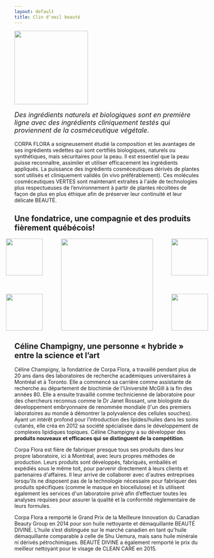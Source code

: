 ```yaml
---
layout: default
title: Clin d'oeil beauté
---
```


<style>
.image-container {
    display: flex;
    flex-direction: column; /* Stack images vertically */
    align-items: center; /* Center images horizontally */
    justify-content: space-between; /* Push top image to top and bottom image to bottom */
}

.container {
    display: flex; /* Arrange children in a row */
    gap: 10%; /* Space between divs */
    justify-content: center
}

.box {
    display: flex;
    align-items: center;
}
</style>

<div class="centered-div content">
    <img src="{{ '/assets/images/corpa-flora.png' | relative_url }}" style="height: 200px">
    <p style="font-style: italic; font-size: large">
        Des ingrédients naturels et biologiques sont en première ligne avec des ingrédients cliniquement testés qui proviennent de la cosméceutique végétale.
    </p>
    <p>
        CORPA FLORA a soigneusement étudié la composition et les avantages de ses ingrédients vedettes qui sont certifiés biologiques, naturels ou synthétiques, mais sécuritaires pour la peau. Il est essentiel que la peau puisse reconnaître, assimiler et utiliser efficacement les ingrédients appliqués. La puissance des ingrédients cosméceutiques dérivés de plantes sont utilisés et cliniquement validés (in vivo préférablement). Ces molécules cosméceutiques VERTES sont maintenant extraites à l'aide de technologies plus respectueuses de l’environnement à partir de plantes récoltées de façon de plus en plus éthique afin de préserver leur continuité et leur délicate BEAUTÉ.
    </p>
    <div>
        <h2>Une fondatrice, une compagnie et des produits fièrement québécois!</h2>
        <div class="container">
            <div class="image-container box">
                <img src="https://upload.wikimedia.org/wikipedia/commons/2/27/Fleur_de_lys_du_qu%C3%A9bec.svg" style="width: auto; height: 100px; vertical-align: top"/>
                <img src="https://upload.wikimedia.org/wikipedia/commons/2/27/Fleur_de_lys_du_qu%C3%A9bec.svg" style="width: auto; height: 100px"/>
            </div>
            <div class="box">
                <img src="https://static.wixstatic.com/media/bb7267_9005b54ca2f14782a0311cb1bcc32c8c~mv2.jpg/v1/crop/x_0,y_399,w_3840,h_4961/fill/w_439,h_728,al_c,q_80,usm_0.66_1.00_0.01,enc_avif,quality_auto/1X2A3299_JPG.jpg" style="width: auto; height: 250px"/>
            </div>
            <div class="image-container box">
                <img src="https://upload.wikimedia.org/wikipedia/commons/2/27/Fleur_de_lys_du_qu%C3%A9bec.svg" style="width: auto; height: 100px; vertical-align: top"/>
                <img src="https://upload.wikimedia.org/wikipedia/commons/2/27/Fleur_de_lys_du_qu%C3%A9bec.svg" style="width: auto; height: 100px"/>
            </div>
        </div>
        <h2>Céline Champigny, une personne « hybride » entre la science et l’art</h2>
        <p>
            Céline Champigny, la fondatrice de Corpa Flora, a travaillé pendant plus de 20 ans dans des laboratoires de recherche académiques universitaires à Montréal et à Toronto. Elle a commencé sa carrière comme assistante de recherche au département de biochimie de l'Université McGill à la fin des années 80. Elle a ensuite travaillé comme technicienne de laboratoire pour des chercheurs reconnus comme le Dr Janet Rossant, une biologiste du développement embryonnaire de renommée mondiale (l'un des premiers laboratoires au monde à démontrer la polyvalence des cellules souches).  Ayant un intérêt profond pour l’introduction des lipides/huiles dans les soins cutanés, elle créa en 2012 sa société spécialisée dans le développement de complexes lipidiques topiques. Céline Champigny a su développer des <b>produits nouveaux et efficaces qui se distinguent de la compétition</b>. 
        </p>
        <p>
            Corpa Flora est fière de fabriquer presque tous ses produits dans leur propre laboratoire, ici à Montréal, avec leurs propres méthodes de production. Leurs produits sont développés, fabriqués, emballés et expédiés sous le même toit, pour parvenir directement à leurs clients et partenaires d'affaires. Il leur arrive de collaborer avec d'autres entreprises lorsqu’ils ne disposent pas de la technologie nécessaire pour fabriquer des produits spécifiques (comme le masque en biocellulose) et ils utilisent également les services d'un laboratoire privé afin d’effectuer toutes les analyses requises pour assurer la qualité et la conformité règlementaire de leurs formules. 
        </p>
        <p>
            Corpa Flora a remporté le Grand Prix de la Meilleure Innovation du Canadian Beauty Group en 2014 pour son huile nettoyante et démaquillante BEAUTÉ DIVINE. L’huile s’est distinguée sur le marché canadien en tant qu'huile démaquillante comparable à celle de Shu Uemura, mais sans huile minérale ni dérivés pétrochimiques. BEAUTÉ DIVINE a également remporté le prix du meilleur nettoyant pour le visage de CLEAN CARE en 2015.
        </p> 
    <div>
</div>